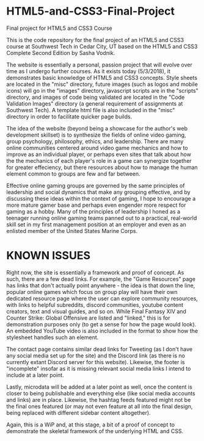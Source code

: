 # HTML5-and-CSS3-Final-Project
Final project for HTML5 and CSS3 Course

This is the code repository for the final project of an HTML5 and CSS3 course at Southwest Tech in Cedar City, UT based on the HTML5 and CSS3 Complete Second Edition by Sasha Vodnik.

The website is essentially a personal, passion project that will evolve over time as I undergo further courses. As it exists today (5/3/2018), it demonstrates basic knowledge of HTML5 and CSS3 concepts. Style sheets are located in the "misc" directory, future images (such as logos and mobile icons) will go in the "images" directory, javascript scripts are in the "scripts" directory, and images of code being validated are located in the "Code Validation Images" directory (a general requirement of assignments at Southwest Tech). A template html file is also included in the "misc" directory in order to facilitate quicker page builds.

The idea of the website (beyond being a showcase for the author's web development skillset) is to synthesize the fields of online video gaming, group psychology, philosophy, ethics, and leadership. There are many online communities centered around video game mechanics and how to improve as an individual player, or perhaps even sites that talk about how the the mechanics of each player's role in a game can synergize together for greater effeciency, but there resources about how to manage the human element common to groups are few and far between. 

Effective online gaming groups are governed by the same principles of leadership and social dynamics that make any grouping effective, and by discussing these ideas within the context of gaming, I hope to encourage a more mature gamer base and perhaps even engender more respect for gaming as a hobby. Many of the principles of leadership I honed as a teenager running online gaming teams panned out to a practical, real-world skill set in my first management position at an employer and even as an enlisted member of the United States Marine Corps.

# KNOWN ISSUES 

Right now, the site is essentially a framework and proof of concept. As such, there are a few dead links. For example, the "Game Resources" page has links that don't actually point anywhere - the idea is that down the line, popular online games which focus on group play will have their own dedicated resource page where the user can explore community resources, with links to helpful subreddits, discord communities, youtube content creators, text and visual guides, and so on. While Final Fantasy XIV and Counter Strike: Global Offensive are listed and "linked," this is for demonstration purposes only (to get a sense for how the page would look). An embedded YouTube video is also included in the format to show how the stylesheet handles such an element.

The contact page contains similar dead links for Tweeting (as I don't have any social media set up for the site) and the Discord link (as there is no currently extant Discord server for this website). Likewise, the footer is "incomplete" insofar as it is missing relevant social media links I intend to include at a later point.

Lastly, microdata will be added at a later point as well, once the content is closer to being publishable and everything else (like social media accounts and links) are in place. Likewise, the hashtag feeds featured might not be the final ones featured (or may not even feature at all into the final design, being replaced with different sidebar content altogether).

Again, this is a WiP and, at this stage, a bit of a proof of concept to demonstrate the skeletal framework of the underlying HTML and CSS.
